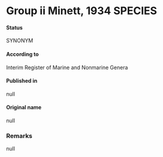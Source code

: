 # Group ii Minett, 1934 SPECIES

#### Status
SYNONYM

#### According to
Interim Register of Marine and Nonmarine Genera

#### Published in
null

#### Original name
null

### Remarks
null
